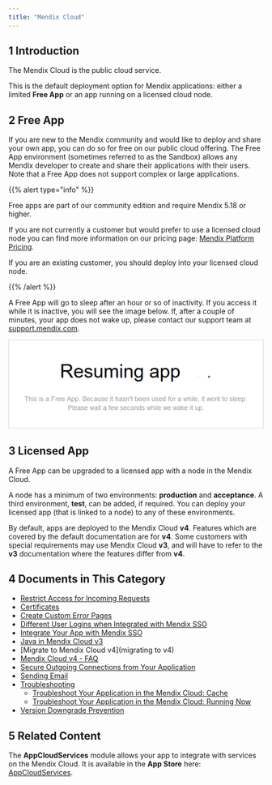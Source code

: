 ```yaml
---
title: "Mendix Cloud"
---
```


## 1 Introduction

The Mendix Cloud is the public cloud service.

This is the default deployment option for Mendix applications: either a limited **Free App** or an app running on a licensed cloud node.

## 2 Free App

If you are new to the Mendix community and would like to deploy and share your own app, you can do so for free on our public cloud offering. The Free App environment (sometimes referred to as the Sandbox) allows any Mendix developer to create and share their applications with their users. Note that a Free App does not support complex or large applications.

<!-- Add a link here to something that shows the difference between a Free App and a Licensed App -->

{{% alert type="info" %}}

Free apps are part of our community edition and require Mendix 5.18 or higher.

If you are not currently a customer but would prefer to use a licensed cloud node you can find more information on our pricing page: [Mendix Platform Pricing](http://www.mendix.com/pricing).

If you are an existing customer, you should deploy into your licensed cloud node.

{{% /alert %}}

A Free App will go to sleep after an hour or so of inactivity. If you access it while it is inactive, you will see the image below. If, after a couple of minutes, your app does not wake up, please contact our support team at [support.mendix.com](http://support.mendix.com).

![](attachments/index/appresumed.png)

## 3 Licensed App

A Free App can be upgraded to a licensed app with a node in the Mendix Cloud.

A node has a minimum of two environments: **production** and **acceptance**. A third environment, **test**, can be added, if required. You can deploy your licensed app (that is linked to a node) to any of these environments.

By default, apps are deployed to the Mendix Cloud **v4**. Features which are covered by the default documentation are for **v4**. Some customers with special requirements may use Mendix Cloud **v3**, and will have to refer to the **v3** documentation where the features differ from **v4**.

<!-- Line here to documentation for v3, and perhaps a list of differences -->

## 4 Documents in This Category

* [Restrict Access for Incoming Requests](access-restrictions)
* [Certificates](certificates)
* [Create Custom Error Pages](custom-error-page)
* [Different User Logins when Integrated with Mendix SSO](different-user-logins-when-integrated-with-mendix-sso)
* [Integrate Your App with Mendix SSO](integrate-your-app-with-mendix-sso)
* [Java in Mendix Cloud v3](java-in-the-cloud)
* [Migrate to Mendix Cloud v4](migrating to v4)
* [Mendix Cloud v4 - FAQ](mxcloudv4)
* [Secure Outgoing Connections from Your Application](securing-outgoing-connections-from-your-application)
* [Sending Email](sending-email)
* [Troubleshooting](troubleshoot-mendixcloud)
    * [Troubleshoot Your Application in the Mendix Cloud: Cache](troubleshooting-mxcloud-cache)
    * [Troubleshoot Your Application in the Mendix Cloud: Running Now](troubleshooting-mxcloud-runningnow)
* [Version Downgrade Prevention](version-downgrade-prevention)

## 5 Related Content

The **AppCloudServices** module allows your app to integrate with services on the Mendix Cloud. It is available in the **App Store** here: [AppCloudServices](https://appstore.home.mendix.com/link/app/934/).
